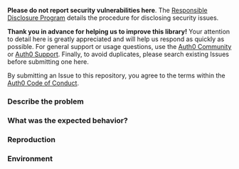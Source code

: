 **Please do not report security vulnerabilities here**.
The [Responsible Disclosure Program](https://auth0.com/whitehat) details the procedure for disclosing security issues.

**Thank you in advance for helping us to improve this library!**
Your attention to detail here is greatly appreciated and will help us respond as quickly as possible.
For general support or usage questions, use the [Auth0 Community](https://community.auth0.com/) or
[Auth0 Support](https://support.auth0.com/).
Finally, to avoid duplicates, please search existing Issues before submitting one here.

By submitting an Issue to this repository, you agree to the terms within the
[Auth0 Code of Conduct](https://github.com/auth0/open-source-template/blob/master/CODE-OF-CONDUCT.md).

### Describe the problem

<!---
Provide a clear and concise description of the issue.
-->

### What was the expected behavior?

<!---
Tell us about the behavior you expected to see.
-->

### Reproduction

<!---
Detail the steps taken to reproduce this error, and whether this issue can be reproduced consistently or if it is 
intermittent.
**Note**: If clear, reproducible steps or the smallest sample app demonstrating misbehavior cannot be provided, we may
not be able to follow up on this bug report.


1. ...
2. ...
3. ...

If so, provide steps:

Where applicable, please include:

- The smallest possible sample app that reproduces the undesirable behavior
- Log files (redact/remove sensitive information)
- Application settings (redact/remove sensitive information)
- Screenshots
-->

### Environment

<!---
Please provide the following:

- **Version of `go-jwt-middleware` used:**
- **Other modules/plugins/libraries that might be involved:**
-->

